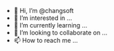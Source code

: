 - 👋 Hi, I’m @changsoft
- 👀 I’m interested in ...
- 🌱 I’m currently learning ...
- 💞️ I’m looking to collaborate on ...
- 📫 How to reach me ...

<!---
changsoft/changsoft is a ✨ special ✨ repository because its `README.md` (this file) appears on your GitHub profile.
You can click the Preview link to take a look at your changes.
--->
